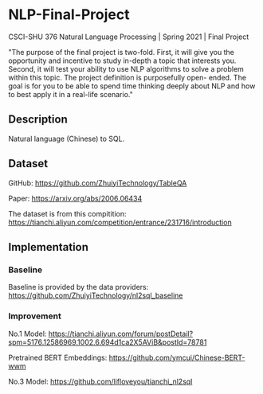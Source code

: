 # NLP-Final-Project
CSCI-SHU 376 Natural Language Processing | Spring 2021 | Final Project

"The purpose of the final project is two-fold. First, it will give you the opportunity and incentive to study in-depth a topic that interests you. Second, it will test your ability to use NLP algorithms to solve a problem within this topic. The project definition is purposefully open- ended. The goal is for you to be able to spend time thinking deeply about NLP and how to best apply it in a real-life scenario."

## Description

Natural language (Chinese) to SQL.

## Dataset
GitHub: https://github.com/ZhuiyiTechnology/TableQA

Paper: https://arxiv.org/abs/2006.06434

The dataset is from this compitition: https://tianchi.aliyun.com/competition/entrance/231716/introduction

## Implementation

### Baseline
Baseline is provided by the data providers: https://github.com/ZhuiyiTechnology/nl2sql_baseline

### Improvement

No.1 Model: https://tianchi.aliyun.com/forum/postDetail?spm=5176.12586969.1002.6.694d1ca2X5AViB&postId=78781

Pretrained BERT Embeddings: https://github.com/ymcui/Chinese-BERT-wwm


No.3 Model: https://github.com/lifloveyou/tianchi_nl2sql



